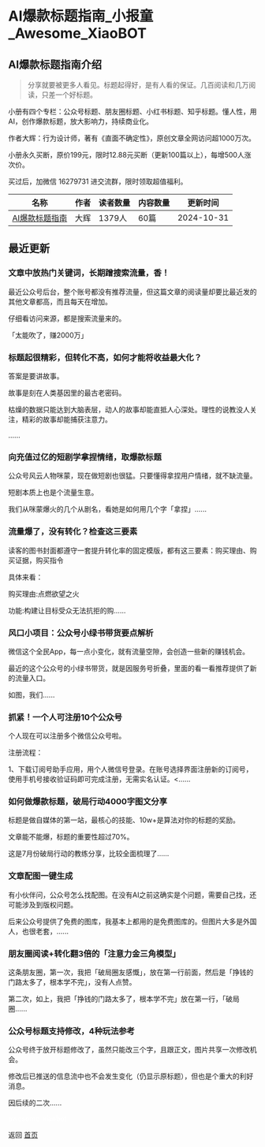 # AI爆款标题指南_小报童_Awesome_XiaoBOT

## AI爆款标题指南介绍
> 分享就要被更多人看见。标题起得好，是有人看的保证。几百阅读和几万阅读，只差一个好标题。    
    
小册有四个专栏：公众号标题、朋友圈标题、小红书标题、知乎标题。懂人性，用AI，创作爆款标题，放大影响力，持续商业化。    
    
作者大辉：行为设计师，著有《直面不确定性》，原创文章全网访问超1000万次。    
    
小册永久买断，原价199元，限时12.88元买断（更新100篇以上），每增500人涨次价。    
    
买过后，加微信 16279731 进交流群，限时领取超值福利。  
  


|名称|作者|读者数量|内容数量|更新时间|
|---|---|---|---|---|
|[AI爆款标题指南](https://xiaobot.net/p/youditu?refer=0b133df9-27dc-423b-8101-639049001c13)|大辉|1379人|60篇|2024-10-31|

## 最近更新
### 文章中放热门关键词，长期蹭搜索流量，香！

最近公众号后台，整个账号都没有推荐流量，但这篇文章的阅读量却要比最近发的其他文章都高，而且每天在增加。

仔细看访问来源，都是搜索流量来的。

「太能吹了，赚2000万」

### 标题起很精彩，但转化不高，如何才能将收益最大化？

答案是要讲故事。

故事是刻在人类基因里的最古老密码。

枯燥的数据只能达到大脑表层，动人的故事却能直抵人心深处。理性的说教没人关注，精彩的故事却能捕获注意力。

......

### 向充值过亿的短剧学拿捏情绪，取爆款标题

公众号风云人物咪蒙，现在做短剧也很猛。只要懂得拿捏用户情绪，就不缺流量。

短剧本质上也是个流量生意。

我们从咪蒙爆火的几个从剧名，看她是如何用几个字「拿捏」......

### 流量爆了，没有转化？检查这三要素

读客的图书封面都遵守一套提升转化率的固定模版，都有这三要素：购买理由、购买证据，购买指令

具体来看：

购买理由:点燃欲望之火

功能:构建让目标受众无法抗拒的购......

### 风口小项目：公众号小绿书带货要点解析

微信这个全民App，每一点小变化，就有流量空隙，会创造一些新的赚钱机会。

最近的这个公众号的小绿书带货，就是因服务号折叠，里面的看一看推荐提供了新的流量入口。

如图，我们......

### 抓紧！一个人可注册10个公众号

个人现在可以注册多个微信公众号啦。

注册流程：

1、下载订阅号助手应用，用个人微信号登录。在账号选择界面注册新的订阅号，使用手机号接收验证码即可完成注册，无需实名认证。<......

### 如何做爆款标题，破局行动4000字图文分享

标题是做自媒体的第一站，最核心的技能、10w+是算法对你的标题的奖励。

文章能不能爆，标题的重要性超过70%。

这是7月份破局行动的教练分享，比较全面梳理了......

### 文章配图一键生成

有小伙伴问，公众号怎么找配图。在没有AI之前这确实是个问题，需要自己找，还可能涉及到版权问题。

后来公众号提供了免费的图库，我基本上都用的是免费图库的。但图片大多是外国人，也很老套，......

### 朋友圈阅读+转化翻3倍的「注意力金三角模型」

这条朋友圈，第一次，我把「破局圈友感慨」，放在第一行前面，然后是「挣钱的门路太多了，根本学不完」，没有人点赞。

第二次，如上，我把「挣钱的门路太多了，根本学不完」放在第一行，「破局圈......

### 公众号标题支持修改，4种玩法参考

公众号终于放开标题修改了，虽然只能改三个字，且跟正文，图片共享一次修改机会。

修改后已推送的信息流中也不会发生变化（仍显示原标题），但也是个重大的利好消息。

因后续的二次......


<a href="https://github.com/Reno9527/awesome-xiaobot" style="color: white; text-decoration: none;">awesome-xiaobot</a>

返回 [首页](../README.md)
